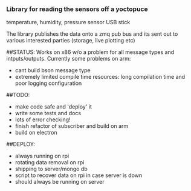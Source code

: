 ### Library for reading the sensors off a yoctopuce
temperature, humidity, pressure sensor USB stick

The library publishes the data onto a zmq pub bus
and its sent out to various interested parties (storage, live plotting etc)

##STATUS:
Works on x86 w/o a problem for all message types and intputs/outputs. Currently some problems on arm:

* cant build bson message type
* extremely limited compile time resources: long compilation time and poor logging configuration


##TODO:

* make code safe and 'deploy' it
* write some tests and docs
* lots of error checking!
* finish refactor of subscriber and build on arm
* build on electron

##DEPLOY:

* always running on rpi
* rotating data removal on rpi
* shipping to server/mongo db
* script to recover data on rpi in case server is down
* should always be running on server

